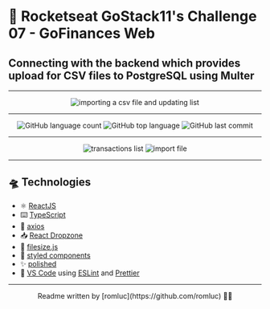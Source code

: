 # :rocket: Rocketseat GoStack11's Challenge 07 - GoFinances Web

## Connecting with the backend which provides upload for CSV files to PostgreSQL using Multer

---

<div align="center">
<img alt="importing a csv file and updating list" src="https://user-images.githubusercontent.com/44209758/82222904-4f6bd600-98f8-11ea-9c03-7374c37f2a75.gif">
</div>

---

<div align="center">
  <img alt="GitHub language count" src="https://img.shields.io/github/languages/count/romluc/gostack11-challenge-gofinancesweb?style=plastic"> <img alt="GitHub top language" src="https://img.shields.io/github/languages/top/romluc/gostack11-challenge-gofinancesweb?style=plastic"> <img alt="GitHub last commit" src="https://img.shields.io/github/last-commit/romluc/gostack11-challenge-gofinancesweb?style=plastic">
</div>

---

<div align="center">
   <img alt="transactions list" src="https://user-images.githubusercontent.com/44209758/82221848-e5066600-98f6-11ea-84bd-f9acf921e641.png">
  <img alt="import file" src="https://user-images.githubusercontent.com/44209758/82221839-e33ca280-98f6-11ea-9ccf-f838531ce072.png">

</div>

---

## 🛸 Technologies

- ⚛ [ReactJS](https://reactjs.org/)
- ⌨️ [TypeScript](https://www.typescriptlang.org/)
- 🚦 [axios](https://github.com/axios/axios)
- 📥 [React Dropzone](https://react-dropzone.js.org/)
- 📏 [filesize.js](https://www.npmjs.com/package/filesize)
- 💅 [styled components](https://styled-components.com/)
- ✨ [polished](https://polished.js.org/)
- 📝 [VS Code](https://code.visualstudio.com/) using [ESLint](https://eslint.org/) and [Prettier](https://prettier.io/)

***
<p align="center">
  Readme written by [romluc](https://github.com/romluc) 👋🏻
</p>
